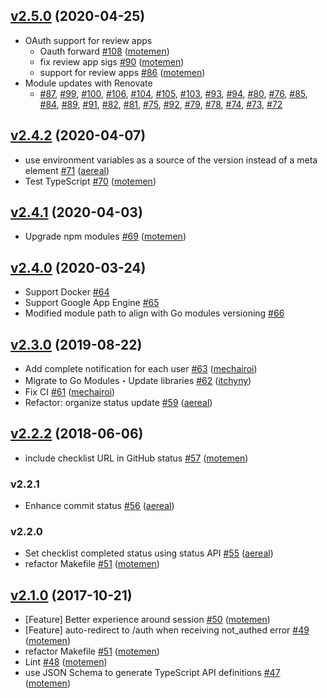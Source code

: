 ## [v2.5.0](https://github.com/motemen/prchecklist/compare/v2.4.2...v2.5.0) (2020-04-25)

* OAuth support for review apps
  * Oauth forward [#108](https://github.com/motemen/prchecklist/pull/108) ([motemen](https://github.com/motemen))
  * fix review app sigs [#90](https://github.com/motemen/prchecklist/pull/90) ([motemen](https://github.com/motemen))
  * support for review apps [#86](https://github.com/motemen/prchecklist/pull/86) ([motemen](https://github.com/motemen))
* Module updates with Renovate
  * [#87](https://github.com/motemen/prchecklist/pull/87), [#99](https://github.com/motemen/prchecklist/pull/99), [#100](https://github.com/motemen/prchecklist/pull/100), [#106](https://github.com/motemen/prchecklist/pull/106), [#104](https://github.com/motemen/prchecklist/pull/104), [#105](https://github.com/motemen/prchecklist/pull/105), [#103](https://github.com/motemen/prchecklist/pull/103), [#93](https://github.com/motemen/prchecklist/pull/93), [#94](https://github.com/motemen/prchecklist/pull/94), [#80](https://github.com/motemen/prchecklist/pull/80), [#76](https://github.com/motemen/prchecklist/pull/76), [#85](https://github.com/motemen/prchecklist/pull/85), [#84](https://github.com/motemen/prchecklist/pull/84), [#89](https://github.com/motemen/prchecklist/pull/89), [#91](https://github.com/motemen/prchecklist/pull/91), [#82](https://github.com/motemen/prchecklist/pull/82), [#81](https://github.com/motemen/prchecklist/pull/81), [#75](https://github.com/motemen/prchecklist/pull/75), [#92](https://github.com/motemen/prchecklist/pull/92), [#79](https://github.com/motemen/prchecklist/pull/79), [#78](https://github.com/motemen/prchecklist/pull/78), [#74](https://github.com/motemen/prchecklist/pull/74), [#73](https://github.com/motemen/prchecklist/pull/73), [#72](https://github.com/motemen/prchecklist/pull/72)

## [v2.4.2](https://github.com/motemen/prchecklist/compare/v2.4.1...v2.4.2) (2020-04-07)

* use environment variables as a source of the version instead of a meta element [#71](https://github.com/motemen/prchecklist/pull/71) ([aereal](https://github.com/aereal))
* Test TypeScript [#70](https://github.com/motemen/prchecklist/pull/70) ([motemen](https://github.com/motemen))

## [v2.4.1](https://github.com/motemen/prchecklist/compare/v2.4.0...v2.4.1) (2020-04-03)

* Upgrade npm modules [#69](https://github.com/motemen/prchecklist/pull/69) ([motemen](https://github.com/motemen))

## [v2.4.0](https://github.com/motemen/prchecklist/compare/v2.3.0...v2.4.0) (2020-03-24)

* Support Docker [#64](https://github.com/motemen/prchecklist/pull/64)
* Support Google App Engine [#65](https://github.com/motemen/prchecklist/pull/65)
* Modified module path to align with Go modules versioning [#66](https://github.com/motemen/prchecklist/pull/66)

## [v2.3.0](https://github.com/motemen/prchecklist/compare/v2.2.2...v2.3.0) (2019-08-22)

* Add complete notification for each user [#63](https://github.com/motemen/prchecklist/pull/63) ([mechairoi](https://github.com/mechairoi))
* Migrate to Go Modules・Update libraries [#62](https://github.com/motemen/prchecklist/pull/62) ([itchyny](https://github.com/itchyny))
* Fix CI [#61](https://github.com/motemen/prchecklist/pull/61) ([mechairoi](https://github.com/mechairoi))
* Refactor: organize status update [#59](https://github.com/motemen/prchecklist/pull/59) ([aereal](https://github.com/aereal))

## [v2.2.2](https://github.com/motemen/prchecklist/compare/v2.2.1...v2.2.2) (2018-06-06)

* include checklist URL in GitHub status [#57](https://github.com/motemen/prchecklist/pull/57) ([motemen](https://github.com/motemen))

### v2.2.1

* Enhance commit status [#56](https://github.com/motemen/prchecklist/pull/56) ([aereal](https://github.com/aereal))

### v2.2.0

* Set checklist completed status using status API [#55](https://github.com/motemen/prchecklist/pull/55) ([aereal](https://github.com/aereal))
* refactor Makefile [#51](https://github.com/motemen/prchecklist/pull/51) ([motemen](https://github.com/motemen))

## [v2.1.0](https://github.com/motemen/prchecklist/compare/v2.0.0...v2.1.0) (2017-10-21)

* [Feature] Better experience around session [#50](https://github.com/motemen/prchecklist/pull/50) ([motemen](https://github.com/motemen))
* [Feature] auto-redirect to /auth when receiving not_authed error [#49](https://github.com/motemen/prchecklist/pull/49) ([motemen](https://github.com/motemen))
* refactor Makefile [#51](https://github.com/motemen/prchecklist/pull/51) ([motemen](https://github.com/motemen))
* Lint [#48](https://github.com/motemen/prchecklist/pull/48) ([motemen](https://github.com/motemen))
* use JSON Schema to generate TypeScript API definitions [#47](https://github.com/motemen/prchecklist/pull/47) ([motemen](https://github.com/motemen))
